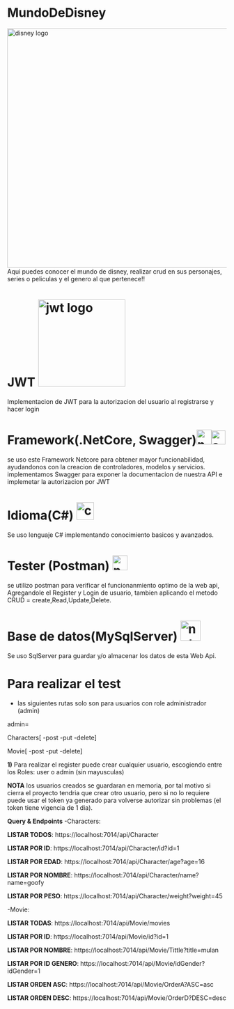 # MundoDeDisney
<img src="https://upload.wikimedia.org/wikipedia/commons/3/3e/Disney%2B_logo.svg" alt="disney logo" width="550">
Aqui puedes conocer el mundo de disney, realizar crud en sus personajes, series o peliculas y el genero al que pertenece!!


 # JWT <img src="https://miro.medium.com/max/720/1*8_H6bhApuPNI7QQEbDByzg.png" alt="jwt logo" width="200">
 Implementacion de JWT para la autorizacion del usuario al registrarse y hacer login
 
  # Framework(.NetCore, Swagger)<img src="https://img.stackshare.io/service/11331/asp.net-core.png" alt="netcore logo" width="34"><img src="https://upload.wikimedia.org/wikipedia/commons/a/ab/Swagger-logo.png" alt="swagger logo" width="32">
 
 se uso este Framework Netcore para obtener mayor funcionabilidad, ayudandonos con la creacion de controladores, modelos y servicios.
 implementamos Swagger para exponer la documentacion de nuestra API e implemetar la autorizacion por JWT
 
 # Idioma(C#) <img src="https://user-images.githubusercontent.com/109057897/180828183-a0f1cd76-a690-4f14-9247-bd78df1b73e0.png" alt="c# logo" width="40">
 Se uso lenguaje C# implementando conocimiento basicos y avanzados.
 
 # Tester (Postman) <img src="https://cdn.worldvectorlogo.com/logos/postman.svg" alt="netcore logo" width="34">
 se utilizo postman para verificar el funcionanmiento optimo de la web api, Agregandole el Register y Login de usuario, tambien aplicando el metodo CRUD = create,Read,Update,Delete.
 
 # Base de datos(MySqlServer) <img src="https://blog.artegrafico.net/wp-content/uploads/2019/10/mysql-logo.png" alt="netcore logo" width="46">
 Se uso SqlServer para guardar y/o almacenar los datos de esta Web Api.
 
 
  # Para realizar el test
 - las siguientes rutas solo son para usuarios con role administrador (admin)
 
 admin=
 
 Characters[
 -post
 -put
 -delete]
 
 Movie[
 -post
 -put
 -delete]
 
 **1)** Para realizar el register puede crear cualquier usuario, escogiendo entre los Roles: user o admin (sin mayusculas)
 
 **NOTA**
 los usuarios creados se guardaran en memoria, por tal motivo si cierra el proyecto tendria que crear otro usuario, pero si no lo requiere puede usar el token ya generado para volverse autorizar sin problemas (el token tiene vigencia de 1 dia).
 
 **Query & Endpoints**
 -Characters:
 
 **LISTAR TODOS**:
 https://localhost:7014/api/Character
 
 **LISTAR POR ID**:
 https://localhost:7014/api/Character/id?id=1
 
 **LISTAR POR EDAD**:
 https://localhost:7014/api/Character/age?age=16
 
 **LISTAR POR NOMBRE**:
 https://localhost:7014/api/Character/name?name=goofy
 
 **LISTAR POR PESO**:
 https://localhost:7014/api/Character/weight?weight=45
 
 
 -Movie:
 
 **LISTAR TODAS**:
 https://localhost:7014/api/Movie/movies
 
 **LISTAR POR ID**:
 https://localhost:7014/api/Movie/id?id=1
 
 **LISTAR POR NOMBRE**:
 https://localhost:7014/api/Movie/Tittle?title=mulan
 
 **LISTAR POR ID GENERO**:
 https://localhost:7014/api/Movie/idGender?idGender=1
 
 **LISTAR ORDEN ASC**:
 https://localhost:7014/api/Movie/OrderA?ASC=asc
 
 **LISTAR ORDEN DESC**:
 https://localhost:7014/api/Movie/OrderD?DESC=desc
 
 
 
